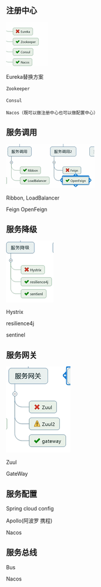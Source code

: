 注册中心
---

![img.png](img.png)

Eureka替换方案

    Zookeeper

    Consul

    Nacos（既可以做注册中心也可以做配置中心）

服务调用
---

![img_1.png](img_1.png)

Ribbon, LoadBalancer

Feign OpenFeign

服务降级
---

 ![img_2.png](img_2.png)


Hystrix

resilience4j

sentinel

服务网关
---

![img_3.png](img_3.png)

Zuul

GateWay

服务配置
---

Spring cloud config

Apollo(阿波罗 携程)

Nacos

服务总线
---

Bus

Nacos
